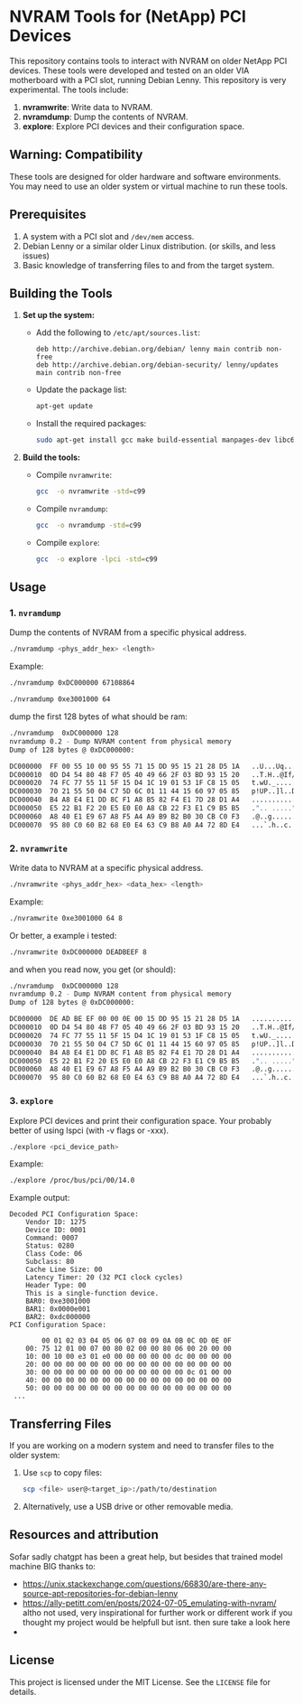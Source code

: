 # NVRAM Tools for (NetApp) PCI Devices

This repository contains tools to interact with NVRAM on older NetApp PCI devices. These tools were developed and tested on an older VIA motherboard with a PCI slot, running Debian Lenny. This repository is very experimental. 
The tools include:

1. **nvramwrite**: Write data to NVRAM.
2. **nvramdump**: Dump the contents of NVRAM.
3. **explore**: Explore PCI devices and their configuration space.

## Warning: Compatibility
These tools are designed for older hardware and software environments. You may need to use an older system or virtual machine to run these tools.

## Prerequisites
1. A system with a PCI slot and `/dev/mem` access.
2. Debian Lenny or a similar older Linux distribution. (or skills, and less issues)
3. Basic knowledge of transferring files to and from the target system.

## Building the Tools
1. **Set up the system:**
   - Add the following to `/etc/apt/sources.list`:
     ```
     deb http://archive.debian.org/debian/ lenny main contrib non-free
     deb http://archive.debian.org/debian-security/ lenny/updates main contrib non-free
     ```
   - Update the package list:
     ```bash
     apt-get update
     ```
   - Install the required packages:
     ```bash
     sudo apt-get install gcc make build-essential manpages-dev libc6-dev libpci-dev
     ```

2. **Build the tools:**
   - Compile `nvramwrite`:
     ```bash
     gcc  -o nvramwrite -std=c99
     ```
   - Compile `nvramdump`:
     ```bash
     gcc  -o nvramdump -std=c99
     ```
   - Compile `explore`:
     ```bash
     gcc  -o explore -lpci -std=c99
     ```

## Usage
### 1. `nvramdump`

Dump the contents of NVRAM from a specific physical address.

```bash
./nvramdump <phys_addr_hex> <length>
```

Example:
```bash
./nvramdump 0xDC000000 67108864
```
```bash
./nvramdump 0xe3001000 64
```

dump the first 128 bytes of what should be ram:
```bash
./nvramdump  0xDC000000 128
nvramdump 0.2 - Dump NVRAM content from physical memory
Dump of 128 bytes @ 0xDC000000:

DC000000  FF 00 55 10 00 95 55 71 15 DD 95 15 21 28 D5 1A   ..U...Uq....!(..
DC000010  0D D4 54 80 48 F7 05 40 49 66 2F 03 BD 93 15 20   ..T.H..@If/.... 
DC000020  74 FC 77 55 11 5F 15 D4 1C 19 01 53 1F C8 15 05   t.wU._.....S....
DC000030  70 21 55 50 04 C7 5D 6C 01 11 44 15 60 97 05 85   p!UP..]l..D.`...
DC000040  B4 A8 E4 E1 DD 8C F1 A8 B5 82 F4 E1 7D 28 D1 A4   ............}(..
DC000050  E5 22 B1 F2 20 E5 E0 E0 A8 CB 22 F3 E1 C9 B5 B5   .".. .....".....
DC000060  A8 40 E1 E9 67 A8 F5 A4 A9 B9 B2 B0 30 CB C0 F3   .@..g.......0...
DC000070  95 80 C0 60 B2 68 E0 E4 63 C9 B8 A0 A4 72 8D E4   ...`.h..c....r..
```


### 2. `nvramwrite`
Write data to NVRAM at a specific physical address.

```bash
./nvramwrite <phys_addr_hex> <data_hex> <length>
```
Example:
```bash
./nvramwrite 0xe3001000 64 8
```

Or better, a example i tested:
```bash
./nvramwrite 0xDC000000 DEADBEEF 8
```
and when you read now, you get (or should):
```bash
./nvramdump  0xDC000000 128
nvramdump 0.2 - Dump NVRAM content from physical memory
Dump of 128 bytes @ 0xDC000000:

DC000000  DE AD BE EF 00 00 0E 00 15 DD 95 15 21 28 D5 1A   ............!(..
DC000010  0D D4 54 80 48 F7 05 40 49 66 2F 03 BD 93 15 20   ..T.H..@If/.... 
DC000020  74 FC 77 55 11 5F 15 D4 1C 19 01 53 1F C8 15 05   t.wU._.....S....
DC000030  70 21 55 50 04 C7 5D 6C 01 11 44 15 60 97 05 85   p!UP..]l..D.`...
DC000040  B4 A8 E4 E1 DD 8C F1 A8 B5 82 F4 E1 7D 28 D1 A4   ............}(..
DC000050  E5 22 B1 F2 20 E5 E0 E0 A8 CB 22 F3 E1 C9 B5 B5   .".. .....".....
DC000060  A8 40 E1 E9 67 A8 F5 A4 A9 B9 B2 B0 30 CB C0 F3   .@..g.......0...
DC000070  95 80 C0 60 B2 68 E0 E4 63 C9 B8 A0 A4 72 8D E4   ...`.h..c....r..
```



### 3. `explore`
Explore PCI devices and print their configuration space.
Your probably better of using lspci (with -v flags or -xxx). 

```bash
./explore <pci_device_path>
```

Example:
```bash
./explore /proc/bus/pci/00/14.0
```

Example output:
```
Decoded PCI Configuration Space:
	Vendor ID: 1275
	Device ID: 0001
	Command: 0007
	Status: 0280
	Class Code: 06
	Subclass: 80
	Cache Line Size: 00
	Latency Timer: 20 (32 PCI clock cycles)
	Header Type: 00
	This is a single-function device.
	BAR0: 0xe3001000
	BAR1: 0x0000e001
	BAR2: 0xdc000000
PCI Configuration Space:

		00 01 02 03 04 05 06 07 08 09 0A 0B 0C 0D 0E 0F
    00: 75 12 01 00 07 00 80 02 00 00 80 06 00 20 00 00 
    10: 00 10 00 e3 01 e0 00 00 00 00 00 dc 00 00 00 00 
    20: 00 00 00 00 00 00 00 00 00 00 00 00 00 00 00 00 
    30: 00 00 00 00 00 00 00 00 00 00 00 00 0c 01 00 00 
    40: 00 00 00 00 00 00 00 00 00 00 00 00 00 00 00 00 
    50: 00 00 00 00 00 00 00 00 00 00 00 00 00 00 00 00
 ...
```

## Transferring Files
If you are working on a modern system and need to transfer files to the older system:
1. Use `scp` to copy files:
   ```bash
   scp <file> user@<target_ip>:/path/to/destination
   ```
2. Alternatively, use a USB drive or other removable media.

## Resources and attribution

Sofar sadly chatgpt has been a great help, but besides that trained model machine BIG thanks to:

- https://unix.stackexchange.com/questions/66830/are-there-any-source-apt-repositories-for-debian-lenny
- https://ally-petitt.com/en/posts/2024-07-05_emulating-with-nvram/ altho not used, very inspirational for further work or different work if you thought my project would be helpfull but isnt. then sure take a look here
- 

## License
This project is licensed under the MIT License. See the `LICENSE` file for details.
